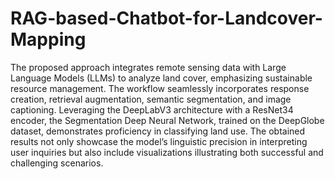 # RAG-based-Chatbot-for-Landcover-Mapping
The proposed approach integrates remote sensing data with Large Language Models (LLMs) to analyze land cover,
emphasizing sustainable resource management. The workflow seamlessly incorporates response creation, retrieval augmentation, semantic segmentation, and image captioning. Leveraging the DeepLabV3 architecture with a ResNet34
encoder, the Segmentation Deep Neural Network, trained on the DeepGlobe dataset, demonstrates proficiency in classifying land use. The obtained results not only showcase the model’s linguistic precision in interpreting user inquiries
but also include visualizations illustrating both successful and challenging scenarios.
